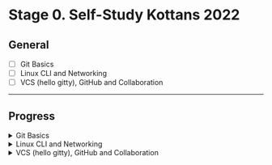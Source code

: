 # Stage 0. Self-Study Kottans 2022
## General
- [ ] Git Basics
- [ ] Linux CLI and Networking
- [ ] VCS (hello gitty), GitHub and Collaboration
*****
## Progress
<details><summary>Git Basics</summary>

    1. 
    2. 
    3. 
</details>
<details><summary>Linux CLI and Networking</summary>

    1. 
    2. 
    3. 
</details>
<details><summary>VCS (hello gitty), GitHub and Collaboration</summary>

    1. 
    2. 
    3. 
</details>
